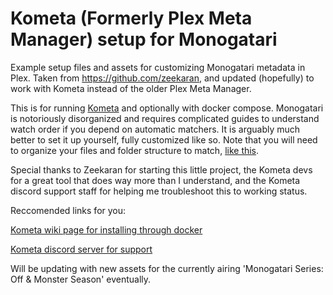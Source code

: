 # Kometa (Formerly Plex Meta Manager) setup for Monogatari
Example setup files and assets for customizing Monogatari metadata in Plex. Taken from https://github.com/zeekaran, and updated (hopefully) to work with Kometa instead of the older Plex Meta Manager. 

This is for running [Kometa](https://github.com/meisnate12/Plex-Meta-Manager) and optionally with docker compose. Monogatari is notoriously disorganized and requires complicated guides to understand watch order if you depend on automatic matchers. It is arguably much better to set it up yourself, fully customized like so. Note that you will need to organize your files and folder structure to match, [like this](https://i.imgur.com/c5MXeaB.png).

Special thanks to Zeekaran for starting this little project, the Kometa devs for a great tool that does way more than I understand, and the Kometa discord support staff for helping me troubleshoot this to working status. 

Reccomended links for you: 

[Kometa wiki page for installing through docker](https://kometa.wiki/en/latest/kometa/install/docker/)

[Kometa discord server for support](https://kometa.wiki/en/latest/discord/)

Will be updating with new assets for the currently airing 'Monogatari Series: Off & Monster Season' eventually. 
